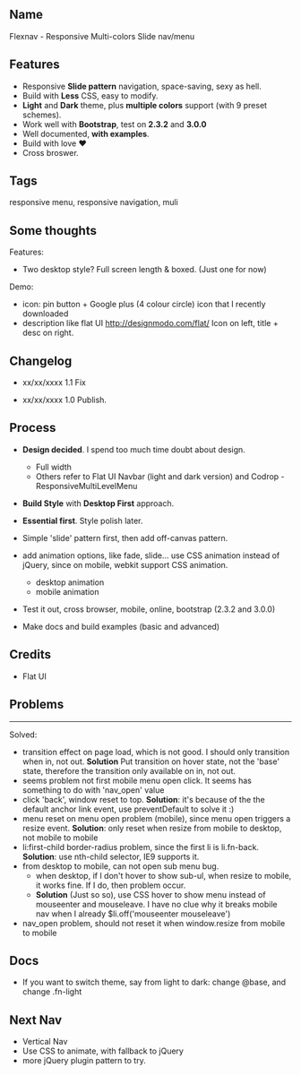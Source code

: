 ## Name
Flexnav - Responsive Multi-colors Slide nav/menu

## Features
- Responsive **Slide pattern** navigation, space-saving, sexy as hell.
- Build with **Less** CSS, easy to modify.
- **Light** and **Dark** theme, plus **multiple colors** support (with 9 preset schemes).
- Work well with **Bootstrap**, test on **2.3.2** and **3.0.0**
- Well documented, **with examples**.
- Build with love ❤
- Cross broswer.

## Tags
responsive menu, responsive navigation, muli

## Some thoughts
Features:
- Two desktop style? Full screen length & boxed. (Just one for now)

Demo:
- icon: pin button + Google plus (4 colour circle) icon that I recently downloaded
- description like flat UI http://designmodo.com/flat/ Icon on left, title + desc on right.

## Changelog

- xx/xx/xxxx 1.1 Fix

- xx/xx/xxxx 1.0 Publish.

## Process
- **Design decided**. I spend too much time doubt about design.
	- Full width
	- Others refer to Flat UI Navbar (light and dark version) and Codrop - ResponsiveMultiLevelMenu

- **Build Style** with **Desktop First** approach.

- **Essential first**. Style polish later.

- Simple 'slide' pattern first, then add off-canvas pattern.

- add animation options, like fade, slide… use CSS animation instead of jQuery, since on mobile, webkit support CSS animation.
	- desktop animation
	- mobile animation
	
- Test it out, cross browser, mobile, online, bootstrap (2.3.2 and 3.0.0)

- Make docs and build examples (basic and advanced)

## Credits
- Flat UI

## Problems

---
Solved:

- transition effect on page load, which is not good. I should only transition when in, not out. **Solution** Put transition on hover state, not the 'base' state, therefore the transition only available on in, not out.
- seems problem not first mobile menu open click. It seems has something to do with 'nav_open' value
- click 'back', window reset to top. **Solution**: it's because of the the default anchor link event, use preventDefault to solve it :)
- menu reset on menu open problem (mobile), since menu open triggers a resize event. **Solution**: only reset when resize from mobile to desktop, not mobile to mobile
- li:first-child border-radius problem, since the first li is li.fn-back. **Solution**: use nth-child selector, IE9 supports it.
- from desktop to mobile, can not open sub menu bug.
	- when desktop, if I don't hover to show sub-ul, when resize to mobile, it works fine. If I do, then problem occur.
	- **Solution** (Just so so), use CSS hover to show menu instead of mouseenter and mouseleave. I have no clue why it breaks mobile nav when I already $li.off('mouseenter mouseleave')
- nav_open problem, should not reset it when window.resize from mobile to mobile


## Docs
- If you want to switch theme, say from light to dark: change @base, and change .fn-light 

## Next Nav
- Vertical Nav
- Use CSS to animate, with fallback to jQuery
- more jQuery plugin pattern to try.
	

